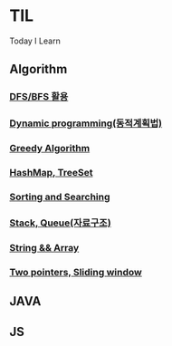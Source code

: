 # TIL
Today I Learn

## Algorithm
### [DFS/BFS 활용](https://github.com/jun111haha/TIL/blob/main/Algorithm/DFS%2C%20BFS%20%ED%99%9C%EC%9A%A9.md) 
### [Dynamic programming(동적계획법)](https://github.com/jun111haha/TIL/blob/main/Algorithm/Dynamic%20programming(%EB%8F%99%EC%A0%81%EA%B3%84%ED%9A%8D%EB%B2%95).md)
### [Greedy Algorithm](https://github.com/jun111haha/TIL/blob/main/Algorithm/Greedy%20Algorithm.md)
### [HashMap, TreeSet](https://github.com/jun111haha/TIL/blob/main/Algorithm/HashMap%2C%20TreeSet%20(%ED%95%B4%EC%89%AC%2C%20%EC%A0%95%EB%A0%AC%EC%A7%80%EC%9B%90%20Set).md)
### [Sorting and Searching](https://github.com/jun111haha/TIL/blob/main/Algorithm/Sorting%20and%20Searching(%EC%A0%95%EB%A0%AC%2C%20%EC%9D%B4%EB%B6%84%EA%B2%80%EC%83%89%EA%B3%BC%20%EA%B2%B0%EC%A0%95%EC%95%8C%EA%B3%A0%EB%A6%AC%EC%A6%98).md)
### [Stack, Queue(자료구조)](https://github.com/jun111haha/TIL/blob/main/Algorithm/Stack%2C%20Queue(%EC%9E%90%EB%A3%8C%EA%B5%AC%EC%A1%B0).md)
### [String && Array](https://github.com/jun111haha/TIL/blob/main/Algorithm/String%20%26%26%20Array.md)
### [Two pointers, Sliding window](https://github.com/jun111haha/TIL/blob/main/Algorithm/Two%20pointers%2C%20Sliding%20window.md)

## JAVA

## JS
